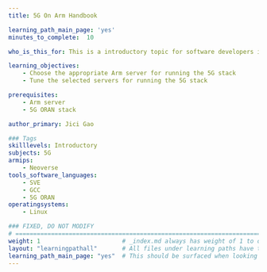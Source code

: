 ```yaml
---
title: 5G On Arm Handbook

learning_path_main_page: 'yes'
minutes_to_complete:  10

who_is_this_for: This is a introductory topic for software developers interested in running the 5G stack on Arm

learning_objectives: 
    - Choose the appropriate Arm server for running the 5G stack
    - Tune the selected servers for running the 5G stack

prerequisites:
    - Arm server 
    - 5G ORAN stack

author_primary: Jici Gao

### Tags
skilllevels: Introductory
subjects: 5G
armips:
    - Neoverse
tools_software_languages:
    - SVE
    - GCC
    - 5G ORAN
operatingsystems:
    - Linux

### FIXED, DO NOT MODIFY
# ================================================================================
weight: 1                       # _index.md always has weight of 1 to order correctly
layout: "learningpathall"       # All files under learning paths have this same wrapper
learning_path_main_page: "yes"  # This should be surfaced when looking for related content. Only set for _index.md of learning path content.
---
```


